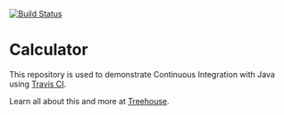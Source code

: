 [![Build Status](https://travis-ci.org/DLFlann/java-calculator.svg?branch=master)](https://travis-ci.org/DLFlann/java-calculator)

# Calculator

This repository is used to demonstrate Continuous Integration with Java using [Travis CI](http://travis-ci.org).

Learn all about this and more at [Treehouse](https://teamtreehouse.com).